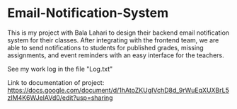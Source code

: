 # Email-Notification-System
This is my project with Bala Lahari to design their backend email notification system for their classes. After integrating with the frontend team, we are able to send notifications to students for published grades, missing assignments, and event reminders with an easy interface for the teachers.

See my work log in the file "Log.txt"

Link to documentation of project: https://docs.google.com/document/d/1hAtoZKUgIVchD8d_9rWuEqXUXBrL5zIM4K6WJelAVd0/edit?usp=sharing
